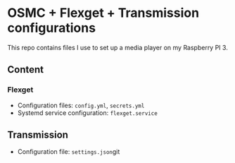 # OSMC + Flexget + Transmission configurations

This repo contains files I use to set up a media player on my Raspberry PI 3.

## Content

### Flexget

- Configuration files: `config.yml`, `secrets.yml`
- Systemd service configuration: `flexget.service`

## Transmission

- Configuration file: `settings.json`git
